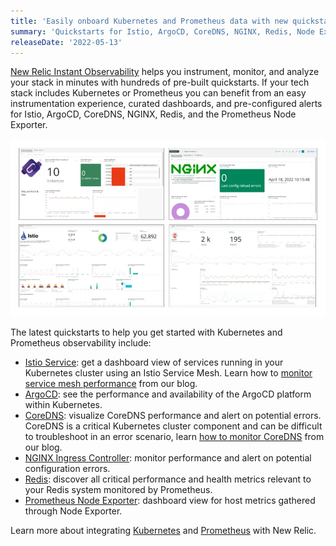 ```yaml
---
title: 'Easily onboard Kubernetes and Prometheus data with new quickstarts' 
summary: 'Quickstarts for Istio, ArgoCD, CoreDNS, NGINX, Redis, Node Exporter are now available.' 
releaseDate: '2022-05-13'
---
```


[New Relic Instant Observability](https://newrelic.com/blog/nerdlog/instant-observability-quickstarts) helps you instrument, monitor, and analyze your stack in minutes with hundreds of pre-built quickstarts. If your tech stack includes Kubernetes or Prometheus you can benefit from an easy instrumentation experience, curated dashboards, and pre-configured alerts for Istio, ArgoCD, CoreDNS, NGINX, Redis, and the Prometheus Node Exporter.

![New dashboards available](./images/quickstarts-k8s-prometheus.webp "New dashboards available")

The latest quickstarts to help you get started with Kubernetes and Prometheus observability include:
* [Istio Service](https://onenr.io/08jqW5pmOwl): get a dashboard view of services running in your Kubernetes cluster using an Istio Service Mesh. Learn how to [monitor service mesh performance](https://newrelic.com/blog/how-to-relic/monitoring-istio-service-mesh) from our blog.
* [ArgoCD](https://one.newrelic.com/marketplace/catalog-pack-details/detail?state=30979e34-1782-6d4d-1b9a-57bdb3ba74fd): see the performance and availability of the ArgoCD platform within Kubernetes.
* [CoreDNS](https://onenr.io/0PwJp5o4Lj7): visualize CoreDNS performance and alert on potential errors. CoreDNS is a critical Kubernetes cluster component and can be difficult to troubleshoot in an error scenario, learn [how to monitor CoreDNS](https://newrelic.com/blog/how-to-relic/monitor-coredns) from our blog. 
* [NGINX Ingress Controller](https://onenr.io/0Zw0ZmVlejv): monitor performance and alert on potential configuration errors. 
* [Redis](https://onenr.io/0ERz3W2Xpjr): discover all critical performance and health metrics relevant to your Redis system monitored by Prometheus.
* [Prometheus Node Exporter](https://onenr.io/0bRmDEd1Bwy): dashboard view for host metrics gathered through Node Exporter.

Learn more about integrating [Kubernetes](https://docs.newrelic.com/docs/kubernetes-pixie/kubernetes-integration/installation/kubernetes-integration-install-configure/) and [Prometheus](https://docs.newrelic.com/docs/infrastructure/prometheus-integrations/get-started/send-prometheus-metric-data-new-relic/) with New Relic.
